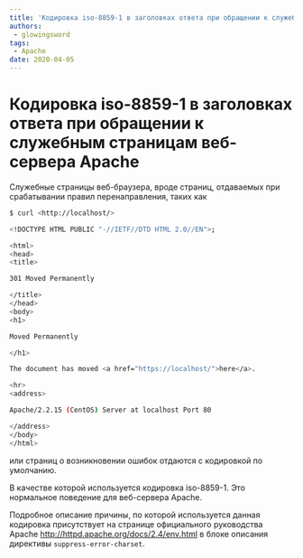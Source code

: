 ```yaml
---
title: 'Кодировка iso-8859-1 в заголовках ответа при обращении к служебным страницам веб-сервера Apache'
authors: 
 - glowingsword
tags:
 - Apache
date: 2020-04-05
---
```

# Кодировка iso-8859-1 в заголовках ответа при обращении к служебным страницам веб-сервера Apache

Cлужебные страницы веб-браузера, вроде страниц, отдаваемых при срабатывании правил перенаправления, таких как
``` bash
$ curl <http://localhost/> 
```
``` bash
<!DOCTYPE HTML PUBLIC "-//IETF//DTD HTML 2.0//EN">;

<html>
<head>
<title>

301 Moved Permanently

</title>
</head>
<body>
<h1>

Moved Permanently

</h1>

The document has moved <a href="https://localhost/">here</a>.

<hr>
<address>

Apache/2.2.15 (CentOS) Server at localhost Port 80

</address>
</body>
</html>
```

или страниц о возникновении ошибок отдаются с кодировкой по умолчанию. 

В качестве которой используется кодировка iso-8859-1. Это нормальное
поведение для веб-сервера Apache. 

Подробное описание причины, по которой используется данная кодировка присутствует на странице официального руководства Apache <http://httpd.apache.org/docs/2.4/env.html> в блоке описания директивы `suppress-error-charset`.